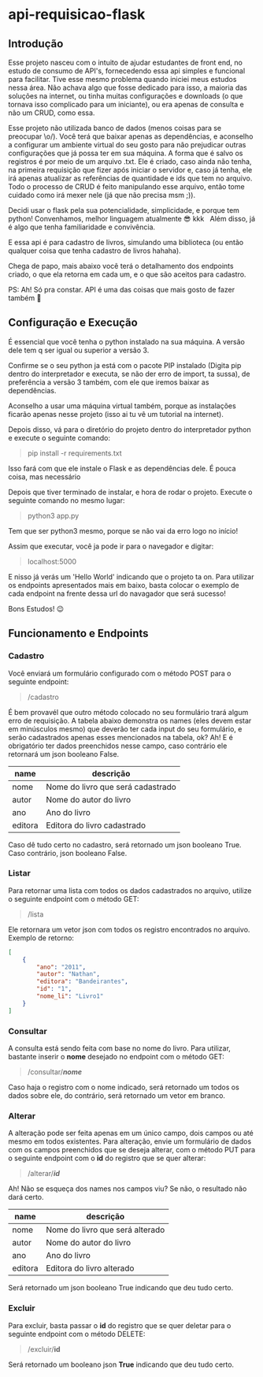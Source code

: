 # api-requisicao-flask
## Introdução
Esse projeto nasceu com o intuito de ajudar estudantes de front end, no estudo de consumo de API's, fornecedendo essa api simples e funcional para facilitar. 
Tive esse mesmo problema quando iniciei meus estudos nessa área. Não achava algo que fosse dedicado para isso, a maioria das soluções na internet, ou tinha muitas
configurações e downloads (o que tornava isso complicado para um iniciante), ou era apenas de consulta e não um CRUD, como essa.

Esse projeto não utilizada banco de dados (menos coisas para se preocupar \o/). Você terá que baixar apenas as dependências, e aconselho a configurar um ambiente virtual
do seu gosto para não prejudicar outras configurações que já possa ter em sua máquina. A forma que é salvo os registros é por meio de um arquivo .txt. Ele é criado, caso
ainda não tenha, na primeira requisição que fizer após iniciar o servidor e, caso já tenha, ele irá apenas atualizar as referências de quantidade e ids que tem no arquivo.
Todo o processo de CRUD é feito manipulando esse arquivo, então tome cuidado como irá mexer nele (já que não precisa msm ;)).

Decidi usar o flask pela sua potencialidade, simplicidade, e porque tem python! Convenhamos, melhor linguagem atualmente 😎 kkk &nbsp;
Além disso, já é algo que tenha familiaridade e convivência.

E essa api é para cadastro de livros, simulando uma biblioteca (ou então qualquer coisa que tenha cadastro de livros hahaha).

Chega de papo, mais abaixo você terá o detalhamento dos endpoints criado, o que ela retorna em cada um, e o que são aceitos para cadastro.

PS: Ah! Só pra constar. API é uma das coisas que mais gosto de fazer também 🥰

## Configuração e Execução
É essencial que você tenha o python instalado na sua máquina. A versão dele tem q ser igual ou superior a versão 3. 

Confirme se o seu python ja está com o pacote
PIP instalado (Digita pip dentro do interpretador e executa, se não der erro de import, ta sussa), de preferência a versão 3 também, com ele que iremos baixar as dependências.

Aconselho a usar uma máquina virtual também, porque as instalações ficarão apenas nesse projeto (isso ai tu vê um tutorial na internet).

Depois disso, vá para o diretório do projeto dentro do interpretador python e execute o seguinte comando:

>pip install -r requirements.txt

Isso fará com que ele instale o Flask e as dependências dele. É pouca coisa, mas necessário

Depois que tiver terminado de instalar, e hora de rodar o projeto. Execute o seguinte comando no mesmo lugar:

>python3 app.py

Tem que ser python3 mesmo, porque se não vai da erro logo no início!

Assim que executar, você ja pode ir para o navegador e digitar:

> localhost:5000

E nisso já verás um 'Hello World' indicando que o projeto ta on. Para utilizar os endpoints apresentados mais em baixo, basta colocar o exemplo de cada endpoint
na frente dessa url do navagador que será sucesso!

Bons Estudos! 😉

## Funcionamento e Endpoints
### Cadastro
Você enviará um formulário configurado com o método POST para o seguinte endpoint:

> /cadastro

É bem provavél que outro método colocado no seu formulário trará algum erro de requisição.
A tabela abaixo demonstra os names (eles devem estar em minúsculos mesmo) que deverão ter cada input do seu formulário, e serão cadastrados apenas esses mencionados na tabela, ok?
Ah! E é obrigatório ter dados preenchidos nesse campo, caso contrário ele retornará um json booleano False.

name       | descrição
-----------|-----------
nome       | Nome do livro que será cadastrado
autor      | Nome do autor do livro
ano        | Ano do livro
editora    | Editora do livro cadastrado

Caso dê tudo certo no cadastro, será retornado um json booleano True.
Caso contrário, json booleano False.

### Listar
Para retornar uma lista com todos os dados cadastrados no arquivo, utilize o seguinte endpoint com o método GET:

> /lista

Ele retornara um vetor json com todos os registro encontrados no arquivo. Exemplo de retorno:

```json
[
    {
        "ano": "2011",
        "autor": "Nathan",
        "editora": "Bandeirantes",
        "id": "1",
        "nome_li": "Livro1"
    }
]
```
### Consultar
A consulta está sendo feita com base no nome do livro. Para utilizar, bastante inserir o **nome** desejado no endpoint com o método GET:

>/consultar/**_nome_**

Caso haja o registro com o nome indicado, será retornado um todos os dados sobre ele, do contrário, será retornado um vetor em branco.

### Alterar
A alteração pode ser feita apenas em um único campo, dois campos ou até mesmo em todos existentes. Para alteração, envie um formulário de dados com os campos preenchidos que se deseja alterar, com o método PUT para o seguinte endpoint com o **id** do registro que se quer alterar:

>/alterar/**_id_**

Ah! Não se esqueça dos names nos campos viu? Se não, o resultado não dará certo.

name       | descrição
-----------|-----------
nome       | Nome do livro que será alterado
autor      | Nome do autor do livro
ano        | Ano do livro
editora    | Editora do livro alterado

Será retornado um json booleano True indicando que deu tudo certo.

### Excluir
Para excluir, basta passar o **id** do registro que se quer deletar para o seguinte endpoint com o método DELETE:

>/excluir/**id**

Será retornado um booleano json **True** indicando que deu tudo certo.

